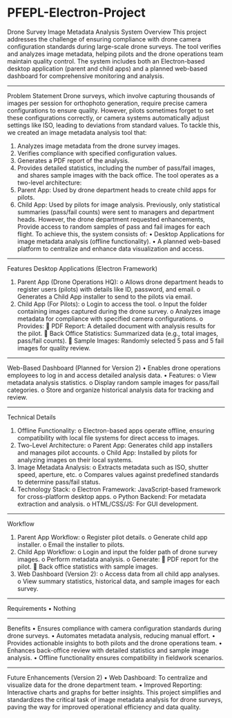 # PFEPL-Electron-Project

Drone Survey Image Metadata Analysis System
Overview
This project addresses the challenge of ensuring compliance with drone camera configuration standards during large-scale drone surveys. The tool verifies and analyzes image metadata, helping pilots and the drone operations team maintain quality control. The system includes both an Electron-based desktop application (parent and child apps) and a planned web-based dashboard for comprehensive monitoring and analysis.
________________________________________
Problem Statement
Drone surveys, which involve capturing thousands of images per session for orthophoto generation, require precise camera configurations to ensure quality. However, pilots sometimes forget to set these configurations correctly, or camera systems automatically adjust settings like ISO, leading to deviations from standard values.
To tackle this, we created an image metadata analysis tool that:
1.	Analyzes image metadata from the drone survey images.
2.	Verifies compliance with specified configuration values.
3.	Generates a PDF report of the analysis.
4.	Provides detailed statistics, including the number of pass/fail images, and shares sample images with the back office.
The tool operates as a two-level architecture:
1.	Parent App: Used by drone department heads to create child apps for pilots.
2.	Child App: Used by pilots for image analysis.
Previously, only statistical summaries (pass/fail counts) were sent to managers and department heads. However, the drone department requested enhancements, Provide access to random samples of pass and fail images for each flight.
To achieve this, the system consists of:
•	Desktop Applications for image metadata analysis (offline functionality).
•	A planned web-based platform to centralize and enhance data visualization and access.
________________________________________
Features
Desktop Applications (Electron Framework)
1.	Parent App (Drone Operations HQ):
o	Allows drone department heads to register users (pilots) with details like ID, password, and email.
o	Generates a Child App installer to send to the pilots via email.
2.	Child App (For Pilots):
o	Login to access the tool.
o	Input the folder containing images captured during the drone survey.
o	Analyzes image metadata for compliance with specified camera configurations.
o	Provides:
	PDF Report: A detailed document with analysis results for the pilot.
	Back Office Statistics: Summarized data (e.g., total images, pass/fail counts).
	Sample Images: Randomly selected 5 pass and 5 fail images for quality review.
________________________________________
Web-Based Dashboard (Planned for Version 2)
•	Enables drone operations employees to log in and access detailed analysis data.
•	Features:
o	View metadata analysis statistics.
o	Display random sample images for pass/fail categories.
o	Store and organize historical analysis data for tracking and review.
________________________________________
Technical Details
1.	Offline Functionality:
o	Electron-based apps operate offline, ensuring compatibility with local file systems for direct access to images.
2.	Two-Level Architecture:
o	Parent App: Generates child app installers and manages pilot accounts.
o	Child App: Installed by pilots for analyzing images on their local systems.
3.	Image Metadata Analysis:
o	Extracts metadata such as ISO, shutter speed, aperture, etc.
o	Compares values against predefined standards to determine pass/fail status.
4.	Technology Stack:
o	Electron Framework: JavaScript-based framework for cross-platform desktop apps.
o	Python Backend: For metadata extraction and analysis.
o	HTML/CSS/JS: For GUI development.
________________________________________
Workflow
1.	Parent App Workflow:
o	Register pilot details.
o	Generate child app installer.
o	Email the installer to pilots.
2.	Child App Workflow:
o	Login and input the folder path of drone survey images.
o	Perform metadata analysis.
o	Generate:
	PDF report for the pilot.
	Back office statistics with sample images.
3.	Web Dashboard (Version 2):
o	Access data from all child app analyses.
o	View summary statistics, historical data, and sample images for each survey.
________________________________________
Requirements
•	Nothing
________________________________________
Benefits
•	Ensures compliance with camera configuration standards during drone surveys.
•	Automates metadata analysis, reducing manual effort.
•	Provides actionable insights to both pilots and the drone operations team.
•	Enhances back-office review with detailed statistics and sample image analysis.
•	Offline functionality ensures compatibility in fieldwork scenarios.
________________________________________
Future Enhancements (Version 2)
•	Web Dashboard: To centralize and visualize data for the drone department team.
•	Improved Reporting: Interactive charts and graphs for better insights.
This project simplifies and standardizes the critical task of image metadata analysis for drone surveys, paving the way for improved operational efficiency and data quality.

